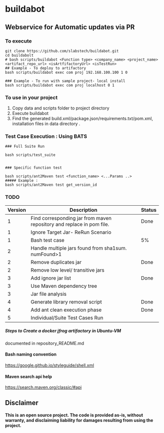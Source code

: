 # buildabot 

## Webservice for Automatic updates via PR


### To execute
```
git clone https://github.com/slabstech/buildabot.git
cd buildabolt
# bash scripts/buildabot <Function type> <company_name> <project_name> <artifact_repo_url> <isArtfifactoryUrl> <isTestRun>
## Example - To deploy to artifactory
bash scripts/buildabot exec com proj 192.168.100.100 1 0

### Example - To run with sample project- local install
bash scripts/buildabot exec com proj localhost 0 1

```

### To use in your project
1. Copy data and scripts folder to project directory
2. Execute buildabot
3. Find the generated build.xml/package.json/requirements.txt/pom.xml, installation files in data directory .


### Test Case Execution : Using BATS
```
### Full Suite Run

bash scripts/test_suite


### Specific function test

bash scripts/ant2Maven test <function_name> <...Params ..>
##### Example :
bash scripts/ant2Maven test get_version_id

```

### TODO
| Version | Description | Status |
|-------|-------------|-------|
|1 | Find corresponding jar from maven repository and replace in pom file. |Done |
|1| Ignore Target Jar- ReRun Scenario | |
|1| Bash test case |5%|
|2 | Handle multiple jars found from sha1sum. numFound>1| |
|2 | Remove duplicates jar | Done |
|2 | Remove low level/ transitive jars||
|3| Add ignore jar list| Done |
|3| Use Maven dependency tree||
|3 | Jar file analysis| |
|4 | Generate library removal script | Done |
|4| Add ant clean execution phase | Done |
|5| Individual/Suite Test Cases Run | |


##### Steps to Create a docker jfrog artifactory in Ubuntu-VM
documented in repository_README.md

#### Bash naming convention
https://google.github.io/styleguide/shell.xml
#### Maven search api help
https://search.maven.org/classic/#api


## Disclaimer
#### This is an open source project. The code is provided as-is, without warranty, and disclaiming liability for damages resulting from using the project.
